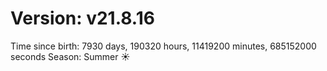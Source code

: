 # Version: v21.8.16
Time since birth: 7930 days, 190320 hours, 11419200 minutes, 685152000 seconds
Season: Summer ☀️
